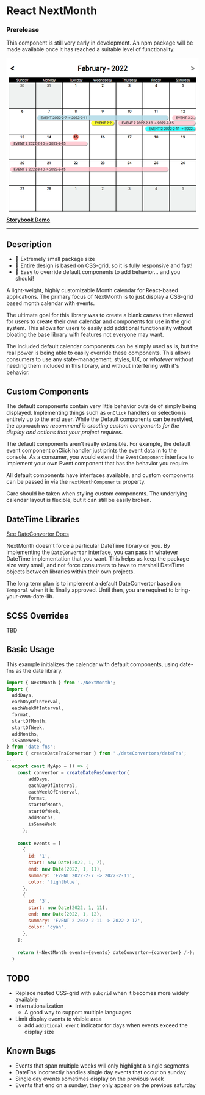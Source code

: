 # React NextMonth

### Prerelease

This component is still very early in development. An npm package will be made available once it has reached a suitable level of functionality.

![Large Calendar Preview](/assets/large_preview.png)
[**Storybook Demo**](https://bruceharrison1984.github.io/NextMonth/?path=/story/nextmonth--datefns)

---

## Description

- 🤏 Extremely small package size
- 📱 Entire design is based on CSS-grid, so it is fully responsive and fast!
- 🔩 Easy to override default components to add behavior... and you should!

A light-weight, highly customizable Month calendar for React-based applications. The primary focus of NextMonth is to just display a CSS-grid based month calendar with events.

The ultimate goal for this library was to create a blank canvas that allowed for users to create their own calendar and components for use in the grid system. This allows for users to easily add additional functionality without bloating the base library with features not everyone may want.

The included default calendar components can be simply used as is, but the real power is being able to easily override these components. This allows consumers to use any state-management, styles, UX, or _whatever_ without needing them included in this library, and without interfering with it's behavior.

## Custom Components

The default components contain very little behavior outside of simply being displayed. Implementing things such as `onClick` handlers or selection is entirely up to the end user. While the Default components can be restyled, the approach _we recommend is creating custom components for the display and actions that your project requires_.

The default components aren't really extensible. For example, the default event component onClick handler just prints the event data in to the console. As a consumer, you would extend the `EventComponent` interface to implement your own Event component that has the behavior you require.

All default components have interfaces available, and custom components can be passed in via the `nextMonthComponents` property.

Care should be taken when styling custom components. The underlying calendar layout is flexible, but it can still be easily broken.

## DateTime Libraries

[See DateConvertor Docs](src/dateConvertors/readme.md)

NextMonth doesn't force a particular DateTime library on you. By implementing the `DateConvertor` interface, you can pass in whatever DateTime implementation that you want. This helps us keep the package size very small, and not force consumers to have to marshall DateTime objects between libraries within their own projects.

The long term plan is to implement a default DateConvertor based on `Temporal` when it is finally approved. Until then, you are required to bring-your-own-date-lib.

## SCSS Overrides

TBD

## Basic Usage

This example initializes the calendar with default components, using date-fns as the date library.

```js
import { NextMonth } from './NextMonth';
import {
  addDays,
  eachDayOfInterval,
  eachWeekOfInterval,
  format,
  startOfMonth,
  startOfWeek,
  addMonths,
  isSameWeek,
} from 'date-fns';
import { createDateFnsConvertor } from './dateConvertors/dateFns';
...
  export const MyApp = () => {
    const convertor = createDateFnsConvertor(
        addDays,
        eachDayOfInterval,
        eachWeekOfInterval,
        format,
        startOfMonth,
        startOfWeek,
        addMonths,
        isSameWeek
      );

    const events = [
      {
        id: '1',
        start: new Date(2022, 1, 7),
        end: new Date(2022, 1, 11),
        summary: 'EVENT 2022-2-7 -> 2022-2-11',
        color: 'lightblue',
      },
      {
        id: '3',
        start: new Date(2022, 1, 11),
        end: new Date(2022, 1, 12),
        summary: 'EVENT 2 2022-2-11 -> 2022-2-12',
        color: 'cyan',
      },
    ];

    return (<NextMonth events={events} dateConvertor={convertor} />);
  }
```

## TODO

- Replace nested CSS-grid with `subgrid` when it becomes more widely available
- Internationalization
  - A good way to support multiple languages
- Limit display events to visible area
  - add `additional event` indicator for days when events exceed the display size

## Known Bugs

- Events that span multiple weeks will only highlight a single segments
- DateFns incorrectly handles single day events that occur on sunday
- Single day events sometimes display on the previous week
- Events that end on a sunday, they only appear on the previous saturday
